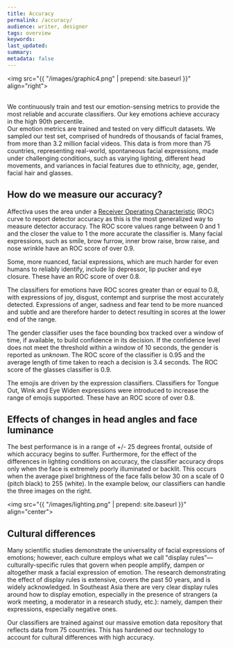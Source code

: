 ```yaml
---
title: Accuracy
permalink: /accuracy/
audience: writer, designer
tags: overview
keywords: 
last_updated: 
summary: 
metadata: false
---
```

<img src="{{ "/images/graphic4.png" | prepend: site.baseurl }}" align="right">

<br />
We continuously train and test our emotion-sensing metrics to provide the most reliable and accurate classifiers. Our key emotions achieve accuracy in the high 90th percentile.  
<br />
Our emotion metrics are trained and tested on very difficult datasets.  We sampled our test set, comprised of hundreds of thousands of facial frames, from more than 3.2 million facial videos.  This data is from more than 75 countries, representing real-world, spontaneous facial expressions, made under challenging conditions, such as varying lighting, different head movements, and variances in facial features due to ethnicity, age, gender, facial hair and glasses.  
<br />

## How do we measure our accuracy?

Affectiva uses the area under a <a href="https://en.wikipedia.org/wiki/Receiver_operating_characteristic" target="_blank">Receiver Operating Characteristic</a> (ROC) curve to report detector accuracy as this is the most generalized way to measure detector accuracy. The ROC score values range between 0 and 1 and the closer the value to 1 the more accurate the classifier is.
Many facial expressions, such as smile, brow furrow, inner brow raise, brow raise, and nose wrinkle have an ROC score of over 0.9. 

Some,  more nuanced, facial expressions, which are much harder for even humans to reliably identify, include    lip depressor, lip pucker and eye closure. These have an ROC score of over 0.8. 

The classifiers for emotions have ROC scores greater than or equal to 0.8, with expressions of joy, disgust, contempt and surprise the most accurately detected. Expressions of anger, sadness and fear tend to be more nuanced and subtle and are therefore harder to detect resulting in scores at the lower end of the range.

The gender classifier uses the face bounding box tracked over a window of time, if available, to build confidence in its decision. If the confidence level does not meet the threshold within a window of 10 seconds, the gender is reported as _unknown_. The ROC score of the classifier is 0.95 and the average length of time taken to reach a decision is 3.4 seconds.  The ROC score of the glasses classifier is 0.9.  

The emojis are driven by the expression classifiers. Classifiers for Tongue Out, Wink and Eye Widen expressions were introduced to increase the range of emojis supported. These have an ROC score of over 0.8.  

## Effects of changes in head angles and face luminance

The best performance is in a range of +/- 25 degrees frontal, outside of which accuracy begins to suffer. Furthermore, for the effect of the differences in lighting conditions on accuracy, the classifier accuracy drops only when the face is extremely poorly illuminated or backlit. This occurs when the average pixel brightness of the face falls below 30 on a scale of 0 (pitch black) to 255 (white). In the example below, our classifiers can handle the three images on the right.

<img src="{{ "/images/lighting.png" | prepend: site.baseurl }}" align="center">

## Cultural differences

Many scientific studies demonstrate the universality of facial expressions of emotions; however, each culture employs what we call "display rules”—culturally-specific rules that govern when people amplify, dampen or altogether mask a facial expression of emotion. The research demonstrating the effect of display rules is extensive, covers the past 50 years, and is widely acknowledged. In Southeast Asia there are very clear display rules around how to display emotion, especially in the presence of strangers (a work meeting, a moderator in a research study, etc.): namely, dampen their expressions, especially negative ones.

Our classifiers are trained against our massive emotion data repository that reflects data from 75 countries.   This has hardened our technology to account for cultural differences with high accuracy.

